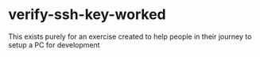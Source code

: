 # verify-ssh-key-worked
This exists purely for an exercise created to help people in their journey to setup a PC for development
